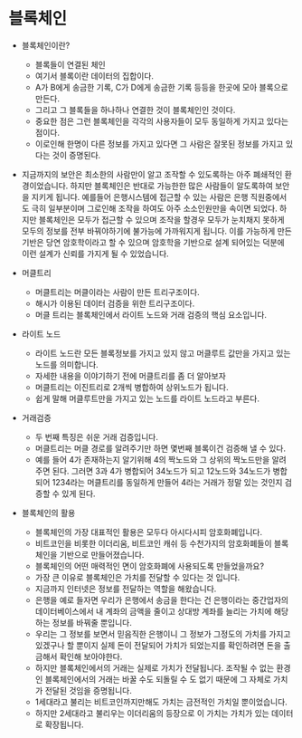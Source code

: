 # 블록체인


* 블록체인이란?

  - 블록들이 연결된 체인
  - 여기서 블록이란 데이터의 집합이다.
  - A가 B에게 송금한 기록, C가 D에게 송금한 기록 등등을 한곳에 모아 블록으로 만든다.
  - 그리고 그 블록들을 하나하나 연결한 것이 블록체인인 것이다.
  - 중요한 점은 그런 블록체인을 각각의 사용자들이 모두 동일하게 가지고 있다는 점이다.
  - 이로인해 한명이 다른 정보를 가지고 있다면 그 사람은 잘못된 정보를 가지고 있다는 것이 증명된다.
  
* 지금까지의 보안은 최소한의 사람만이 알고 조작할 수 있도록하는 아주 폐쇄적인 환경이었습니다.
하지만 블록체인은 반대로 가능한한 많은 사람들이 알도록하여 보안을 지키게 됩니다.
예를들어 은행시스템에 접근할 수 있는 사람은 은행 직원중에서도 극히 일부분이며 그로인해 조작을 하여도 
아주 소소인원만을 속이면 되었다. 하지만 블록체인은 모두가 접근할 수 있으며 조작을 할경우 모두가 눈치채지 못하게
모두의 정보를 전부 바꿔야하기에 불가능에 가까워지게 됩니다. 이를 가능하게 만든 기반은 당연 암호학이라고 할 수 있으며
암호학을 기반으로 설계 되어있는 덕분에 이런 설계가 신뢰를 가지게 될 수 있었습니다.
  
* 머클트리
  - 머클트리는 머클이라는 사람이 만든 트리구조이다. 
  - 해시가 이용된 데이터 검증을 위한 트리구조이다. 
  - 머클 트리는 블록체인에서 라이트 노드와 거래 검증의 핵심 요소입니다.
  
* 라이트 노드
  - 라이트 노드란 모든 블록정보를 가지고 있지 않고 머클루트 값만을 가지고 있는 노드를 의미합니다.
  - 자세한 내용을 이야기하기 전에 머클트리를 좀 더 알아보자
  - 머클트리는 이진트리로 2개씩 병합하여 상위노드가 됩니다. 
  - 쉽게 말해 머클루트만을 가지고 있는 노드를 라이트 노드라고 부른다.

* 거래검증
  - 두 번째 특징은 쉬운 거래 검증입니다.
  - 머클트리는 머클 경로를 알려주기만 하면 몇번째 블록이건 검증해 낼 수 있다.
  - 예를 들어 4가 존재하는지 알기위해 4의 짝노드와 그 상위의 짝노드만을 알려주면 된다.
  그러면 3과 4가 병합되어 34노드가 되고 12노드와 34노드가 병합되어 1234라는 머클트리를 동일하게 만들어 4라는 거래가 정말 있는 것인지 검증할 수 있게 된다.
  
* 블록체인의 활용
  - 블록체인의 가장 대표적인 활용은 모두다 아시다시피 암호화폐입니다.
  - 비트코인을 비롯한 이더리움, 비트코인 캐쉬 등 수천가지의 암호화폐들이 블록체인을 기반으로 만들어졌습니다.
  - 블록체인의 어떤 매력적인 면이 암호화폐에 사용되도록 만들었을까요?
  - 가장 큰 이유로 블록체인은 가치를 전달할 수 있다는 것 입니다.
  - 지금까지 인터넷은 정보를 전달하는 역할을 해왔습니다.
  - 은행을 예로 들자면 우리가 은행에서 송금을 한다는 건 은행이라는 중간업자의 데이터베이스에서 내 계좌의 금액을 줄이고 상대방 계좌를 늘리는 가치에 해당하는 정보를 바꿔줄 뿐입니다. 
  - 우리는 그 정보를 보면서 믿음직한 은행이니 그 정보가 그정도의 가치를 가지고 있겠구나 할 뿐이지 실제 돈이 전달되어 가치가 되었는지를 확인하려면 돈을 출금해서 확인해 보아야한다.
  - 하지만 블록체인에서의 거래는 실제로 가치가 전달됩니다. 조작될 수 없는 환경인 블록체인에서의 거래는 바꿀 수도 되돌릴 수 도 없기 때문에 그 자체로 가치가 전달된 것임을 증명됩니다.
  - 1세대라고 불리는 비트코인까지만해도 가치는 금전적인 가치일 뿐이었습니다.
  - 하지만 2세대라고 불리우는 이더리움의 등장으로 이 가치는 가치가 있는 데이터로 확장됩니다.
